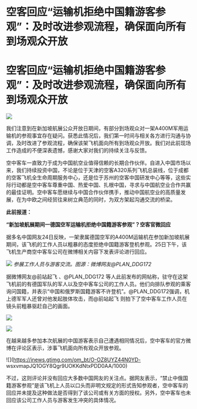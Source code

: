 # 空客回应“运输机拒绝中国籍游客参观”：及时改进参观流程，确保面向所有到场观众开放

# 空客回应“运输机拒绝中国籍游客参观”：及时改进参观流程，确保面向所有到场观众开放

![](https://inews.gtimg.com/om_bt/OsmWuFOr0yTY9udUy6Ojb0inFhsrJtB0XH2yf1KW7v5NMAA/1000)

我们注意到在新加坡航展公众开放日期间，有部分到场观众对一架A400M军用运输机的参观事宜存在疑问。获悉此情况后，我们第一时间与相关各方进行沟通与协调，及时改进了参观流程，确保该架飞机面向所有到场观众开放。我们对此前现场工作造成的不便深表遗憾，感谢大家对我们的持续关注与反馈。

空中客车一直致力于成为中国航空业值得信赖的长期合作伙伴。自进入中国市场以来，我们持续投资中国，不论是位于天津的空客A320系列飞机总装线，位于成都的空客飞机全生命周期服务中心，还是位于苏州的空客中国研发中心等等，这些实际行动都是空中客车尊重中国、热爱中国、扎根中国，寻求与中国航空业合作共赢的最佳证明。空中客车愿继续与中国合作伙伴携手，推动中国航空业的高质量发展，在为中欧之间经贸往来树立典范的同时，为双方架起沟通交流的桥梁。

**此前报道：**

**“新加坡航展期间一德国空军运输机拒绝中国籍游客参观”？空客官微回应**

据多名中国网友24日反映，一架隶属德国空军的A400M运输机在参加新加坡航展期间，该飞机的工作人员以粗暴的态度拒绝中国籍游客登机参观。25日下午，该飞机生产商空中客车公司在微博相关内容下发表评论进行回应。

![](https://inews.gtimg.com/om_bt/O_gf7JQ0rY_uuU3X5AVNaaJ1xGgAeaGvE79C4HzFPMzrMAA/1000)
_参展工作人员与游客交流。图源：微博网友@PLAN_DDG172_

据微博网友@前站起飞 、@PLAN_DDG172
等人此前发布的网帖称，驻守在这架飞机前的有德国军队的军人以及空中客车公司的工作人员。他们向排队参观的乘客询问国籍，并表示“中国和俄罗斯国籍游客不许登机”。@PLAN_DDG172强调，机上德军军人还曾对他发起肢体攻击，而@前站起飞
则拍下了空中客车工作人员在镜头前粗暴驱赶自己的画面。

![](https://inews.gtimg.com/om_bt/OuGttkCeO55JCNEeT4j24RwerZwP6-NdthgGhLlb7rAwgAA/1000)

![](https://inews.gtimg.com/om_bt/O9UgfGbgxKHVLRGKRVs4cNRPBhtteWTKnA5L0tNQnLimEAA/1000)

在越来越多参加本次航展的中国游客表示自己遭遇相同情况后，空中客车的官方微博在评论区表示，涉事飞机面向所有观众开放参观。

![](https://inews.gtimg.com/om_bt/O-OZ8UYZ44N0YD-
wsxvmapJQ1OGY8Qgr9UOKKdNtxPDD0AA/1000)

不过，这则评论并没有回应大多数中国网友的关注点。据网友表示，“禁止中俄国籍游客参观”是该飞机上人员以口头而非明文规定的形式告知参观者，空中客车的回应并未提及这种做法是否得到了该公司或有关方面的授权。另外，空中客车也未回应该公司工作人员与游客发生冲突的具体情况。


